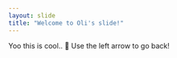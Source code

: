 ```yaml
---
layout: slide
title: "Welcome to Oli's slide!"
---
```

Yoo this is cool.. :tada:
Use the left arrow to go back!

